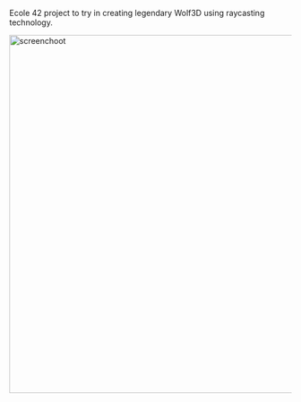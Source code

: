 Ecole 42 project to try in creating legendary Wolf3D using raycasting technology. 

<img width="640" alt="screenchoot" src="https://user-images.githubusercontent.com/60647627/141613860-67cccb50-ba66-4a56-bae9-6f13c33fc088.png">
